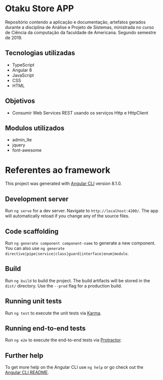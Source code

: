 # Otaku Store APP

Repositório contendo a aplicação e documentação, artefatos gerados durante a disciplina de Análise e Projeto de Sistemas, ministrada no curso de Ciência da computação da faculdade de Americana. Segundo semestre de 2019.

## Tecnologias utilizadas
* TypeScript
* Angular 8
* JavaScript
* CSS
* HTML

## Objetivos

* Consumir Web Services REST usando os serviços Http e HttpClient

## Modulos utilizados
* admin_lte
* jquery
* font-awesome


# Referentes ao framework

This project was generated with [Angular CLI](https://github.com/angular/angular-cli) version 8.1.0.

## Development server

Run `ng serve` for a dev server. Navigate to `http://localhost:4200/`. The app will automatically reload if you change any of the source files.

## Code scaffolding

Run `ng generate component component-name` to generate a new component. You can also use `ng generate directive|pipe|service|class|guard|interface|enum|module`.

## Build

Run `ng build` to build the project. The build artifacts will be stored in the `dist/` directory. Use the `--prod` flag for a production build.

## Running unit tests

Run `ng test` to execute the unit tests via [Karma](https://karma-runner.github.io).

## Running end-to-end tests

Run `ng e2e` to execute the end-to-end tests via [Protractor](http://www.protractortest.org/).

## Further help

To get more help on the Angular CLI use `ng help` or go check out the [Angular CLI README](https://github.com/angular/angular-cli/blob/master/README.md).
